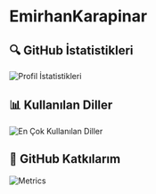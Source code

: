 # EmirhanKarapinar

## 🔍 GitHub İstatistikleri
![Profil İstatistikleri](https://github-readme-stats.vercel.app/api?username=YOUR_USERNAME&show_icons=true&theme=radical)

## 📊 Kullanılan Diller
![En Çok Kullanılan Diller](https://github-readme-stats.vercel.app/api/top-langs/?username=YOUR_USERNAME&layout=compact)

## 🎯 GitHub Katkılarım
![Metrics](https://metrics.lecoq.io/YOUR_USERNAME)
